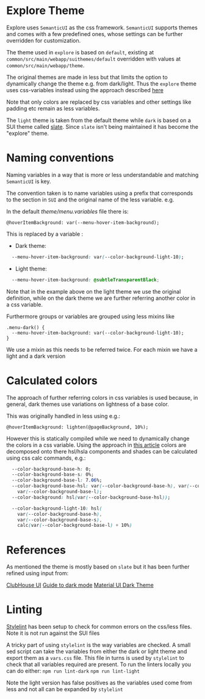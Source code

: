 # Explore Theme

Explore uses `SemanticUI` as the css framework. `SemanticUI` supports themes and comes with a 
few predefined ones, whose settings can be further overridden for customization.

The theme used in `explore` is based on `default`, existing at `common/src/main/webapp/suithemes/default` overridden with values at `common/src/main/webapp/theme`.

The original themes are made in less but that limits the option to dynamically change the theme e.g.
from dark/light. Thus the `explore` theme uses css-variables instead using the approach described
[here](https://css-tricks.com/a-complete-guide-to-dark-mode-on-the-web/)

Note that only colors are replaced by css variables and other settings like padding etc remain as less variables.

The `light` theme is taken from the default theme while `dark` is based on a SUI theme called [slate](https://github.com/semantic-ui-forest/forest-themes/tree/master/src/themes/bootswatch/v4/slate).
Since `slate` isn't being maintained it has become the "explore" theme.

# Naming conventions

Naming variables in a way that is more or less understandable and matching `SemanticUI` is key.

The convention taken is to name variables using a prefix that corresponds to the section in `SUI` and the original name of the less variable. e.g.

In the default *theme/menu.variables* file there is:

```less
@hoverItemBackground: var(--menu-hover-item-background);
```

This is replaced by a variable :

* Dark theme:
```css
  --menu-hover-item-background: var(--color-background-light-10);
````

* Light theme:
```css
  --menu-hover-item-background: @subtleTransparentBlack;
````

Note that in the example above on the light theme we use the original definition, while
on the dark theme we are further referring another color in a css variable.

Furthermore groups or variables are grouped using less mixins like
```less
.menu-dark() {
  --menu-hover-item-background: var(--color-background-light-10);
}
```

We use a mixin as this needs to be referred twice.
For each mixin we have a light and a dark version

# Calculated colors
The approach of further referring colors in css variables is used because, in general, dark themes use variations on lightness of a base color.

This was originally handled in less using e.g.:
```less
@hoverItemBackground: lighten(@pageBackground, 10%);
```

However this is statically compiled while we need to dynamically change the colors in a css variable.
Using the approach in [this article](https://blog.jim-nielsen.com/2020/sass-color-functions-in-css/) colors are decomposed onto there hsl/hsla components and shades can be calculated using css calc commands, e.g.:

```css
  --color-background-base-h: 0;
  --color-background-base-s: 0%;
  --color-background-base-l: 7.06%;
  --color-background-base-hsl: var(--color-background-base-h), var(--color-background-base-s),
    var(--color-background-base-l);
  --color-background: hsl(var(--color-background-base-hsl));

  --color-background-light-10: hsl(
    var(--color-background-base-h),
    var(--color-background-base-s),
    calc(var(--color-background-base-l) + 10%)
```

# References

As mentioned the theme is mostly based on `slate` but it has been further refined using input from:

[ClubHouse UI](https://app.clubhouse.io)
[Guide to dark mode](https://css-tricks.com/a-complete-guide-to-dark-mode-on-the-web/)
[Material UI Dark Theme](https://material.io/design/color/dark-theme.html#ui-application)

# Linting

[Stylelint](https://stylelint.io/) has been setup to check for common errors on the css/less files. Note it is not run against the SUI files

A tricky part of using `stylelint` is the way variables are checked.
A small sed script can take the variables from either the dark or light theme and export them as a `vars.css` file.
This file in turns is used by `stylelint` to check that all variables required are present.
To run the linters locally you can do either:
`npm run lint-dark`
`npm run lint-light`

Note the light version has false positives as the variables used come from less and not all can be expanded by `stylelint`
